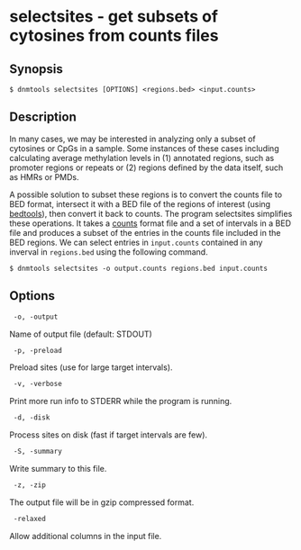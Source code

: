 # selectsites - get subsets of cytosines from counts files

## Synopsis
```shell
$ dnmtools selectsites [OPTIONS] <regions.bed> <input.counts>
```

## Description

In many cases, we may be interested in analyzing only a subset of
cytosines or CpGs in a sample. Some instances of these cases including
calculating average methylation levels in (1) annotated regions, such
as promoter regions or repeats or (2) regions defined by the data
itself, such as HMRs or PMDs.

A possible solution to subset these regions is to convert the counts file to
BED format, intersect it with a BED file of the regions of interest (using
[bedtools](https://bedtools.readthedocs.io)), then convert it back to
counts. The program selectsites simplifies these operations. It takes a
[counts](../counts) format file and a set of intervals in a BED file and
produces a subset of the entries in the counts file included in the BED
regions. We can select entries in `input.counts` contained in any inverval in
`regions.bed` using the following command.

```shell
$ dnmtools selectsites -o output.counts regions.bed input.counts
```

## Options

```txt
 -o, -output
```
Name of output file (default: STDOUT)

```txt
 -p, -preload
```
Preload sites (use for large target intervals).

```txt
 -v, -verbose
```
Print more run info to STDERR while the program is running.

```txt
 -d, -disk
```
Process sites on disk (fast if target intervals are few).

```txt
 -S, -summary
```
Write summary to this file.

```txt
 -z, -zip
```
The output file will be in gzip compressed format.

```txt
 -relaxed
```
Allow additional columns in the input file.
